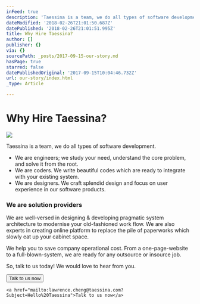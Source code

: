 ```yaml
---
inFeed: true
description: 'Taessina is a team, we do all types of software development.'
dateModified: '2018-02-26T21:01:50.687Z'
datePublished: '2018-02-26T21:01:51.995Z'
title: Why Hire Taessina?
author: []
publisher: {}
via: {}
sourcePath: _posts/2017-09-15-our-story.md
hasPage: true
starred: false
datePublishedOriginal: '2017-09-15T10:04:46.732Z'
url: our-story/index.html
_type: Article

---
```

# Why Hire Taessina?
![](https://the-grid-user-content.s3-us-west-2.amazonaws.com/16c2264c-57c7-474e-a14e-c591a2cbcd30.jpg)

Taessina is a team, we do all types of software development.

* We are engineers; we study your need, understand the core problem, and solve it from the root.
* We are coders. We write beautiful codes which are ready to integrate with your existing system.
* We are designers. We craft splendid design and focus on user experience in our software products.

### We are solution providers

We are well-versed in designing & developing pragmatic system architecture to modernise your old-fashioned work flow. We are also experts in creating online platform to replace the pile of paperworks which slowly eat up your cabinet space.

We help you to save company operational cost. From a one-page-website to a full-blown-system, we are ready for any outsource or insource job.

So, talk to us today! We would love to hear from you.

<button data-role="cta" style="">Talk to us now</button>

    <a href="mailto:lawrence.cheng@taessina.com?Subject=Hello%20Taessina">Talk to us now</a>